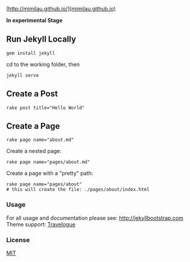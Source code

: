 [http://mimilau.github.io/](mimilau.github.io)

**In experimental Stage**

## Run Jekyll Locally

```
gem install jekyll
```
cd to the working folder, then
```
jekyll serve
```

## Create a Post
```
rake post title="Hello World"
```

## Create a Page
```
rake page name="about.md"
```
Create a nested page:
```
rake page name="pages/about.md"
```
Create a page with a "pretty" path:
```
rake page name="pages/about"
# this will create the file: ./pages/about/index.html
```

### Usage

For all usage and documentation please see: <http://jekyllbootstrap.com>
Theme support: [Travelogue](https://github.com/SalGnt/Travelogue)

### License

[MIT](http://opensource.org/licenses/MIT)
